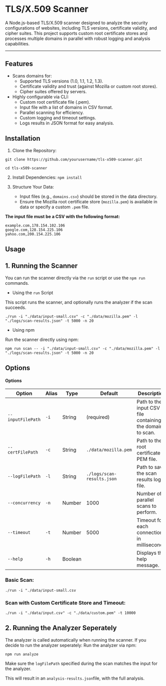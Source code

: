 # TLS/X.509 Scanner

A Node.js-based TLS/X.509 scanner designed to analyze the security configurations of websites, including TLS versions, certificate validity, and cipher suites. This project supports custom root certificate stores and processes multiple domains in parallel with robust logging and analysis capabilities.

---

## Features

- Scans domains for:
  - Supported TLS versions (1.0, 1.1, 1.2, 1.3).
  - Certificate validity and trust (against Mozilla or custom root stores).
  - Cipher suites offered by servers.
- Highly configurable via CLI:
  - Custom root certificate file (.pem).
  - Input file with a list of domains in CSV format.
  - Parallel scanning for efficiency.
  - Custom logging and timeout settings.
  - Logs results in JSON format for easy analysis.

## Installation

1. Clone the Repository:

```
git clone https://github.com/yourusername/tls-x509-scanner.git

cd tls-x509-scanner
```

2. Install Dependencies:
   `npm install`

3. Structure Your Data:
   - Input files (e.g., `domains.csv`) should be stored in the data directory.
   - Ensure the Mozilla root certificate store (`mozilla.pem`) is available in data or specify a custom `.pem` file.

**The input file must be a CSV with the following format:**

```
example.com,178.154.102.106
google.com,128.154.225.106
yahoo.com,200.154.225.106
```

## Usage

## 1. Running the Scanner

You can run the scanner directly via the `run` script or use the `npm run` commands.

- Using the `run` Script

This script runs the scanner, and optionally runs the analyzer if the scan succeeds.

```
./run -i "./data/input-small.csv" -c "./data/mozilla.pem" -l "./logs/scan-results.json" -t 5000 -n 20
```

- Using npm

Run the scanner directly using npm:

```
npm run scan -- -i "./data/input-small.csv" -c "./data/mozilla.pem" -l "./logs/scan-results.json" -t 5000 -n 20
```

## Options

#### **Options**

| Option            | Alias | Type    | Default                    | Description                                                |
| ----------------- | ----- | ------- | -------------------------- | ---------------------------------------------------------- |
| `--inputFilePath` | `-i`  | String  | (required)                 | Path to the input CSV file containing the domains to scan. |
| `--certFilePath`  | `-c`  | String  | `./data/mozilla.pem`       | Path to the root certificate PEM file.                     |
| `--logFilePath`   | `-l`  | String  | `./logs/scan-results.json` | Path to save the scan results log file.                    |
| `--concurrency`   | `-n`  | Number  | 1000                       | Number of parallel scans to perform.                       |
| `--timeout`       | `-t`  | Number  | 5000                       | Timeout for each connection in milliseconds.               |
| `--help`          | `-h`  | Boolean |                            | Displays the help message.                                 |

### Basic Scan:

`./run -i "./data/input-small.csv`

### Scan with Custom Certificate Store and Timeout:

`./run -i "./data/input.csv" -c "./data/custom.pem" -t 10000`

## 2. Running the Analyzer Seperately

The analyzer is called automatically when running the scanner. If you decide to run the analyzer seperately:
Run the analyzer via npm:

`npm run analyze`

Make sure the `logFilePath` specified during the scan matches the input for the analyzer.

This will result in an `analysis-results.json`file, with the full analysis.
